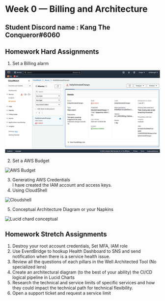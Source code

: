 # Week 0 — Billing and Architecture
## Student Discord name : Kang The Conqueror#6060
## Homework Hard Assignments
1. Set a Billing alarm  

![Billing alarm](/_docs/assets/week0/1.png)

2. Set a AWS Budget 

![AWS Budget](/workspace/aws-bootcamp-cruddur-2023/_docs/assets/week0/2.png)

3. Generating AWS Credentials  
    I have created the IAM account and access keys. 
4. Using CloudShell 

![Cloudshell](/workspace/aws-bootcamp-cruddur-2023/_docs/assets/week0/4.png)

5. Conceptual Architecture Diagram or your Napkins 

![Lucid chard conceptual](/workspace/aws-bootcamp-cruddur-2023/_docs/assets/week0/5.png)

## Homework Stretch Assignments 
1. Destroy your root account credentials, Set MFA, IAM role
2. Use EventBridge to hookup Health Dashboard to SNS and send notification when there is a service health issue.
3. Review all the questions of each pillars in the Well Architected Tool (No specialized lens)
4. Create an architectural diagram (to the best of your ability) the CI/CD logical pipeline in Lucid Charts
5. Research the technical and service limits of specific services and how they could impact the technical path for technical flexibility. 
6. Open a support ticket and request a service limit
